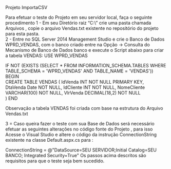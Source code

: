 Projeto  ImportaCSV 

Para efetuar o teste do Projeto em seu servidor local, faça o seguinte procedimento 
1 -  Em seu Diretório raiz “C:\” crie uma pasta chamada Arquivos , copie o arquivo Vendas.txt existente no repositório do projeto para esta pasta.  
2 -  Entre no SQL Server 2014 Management Studio e crie o Banco de Dados WPRD_VENDAS, com o banco criado entre na Opção -> Consulta do Mecanismo de Banco de Dados banco  e execute o Script abaixo  para criar a tabela VENDAS:
USE WPRD_VENDAS

IF NOT (EXISTS (SELECT * 
                 		FROM INFORMATION_SCHEMA.TABLES 
                 	        WHERE TABLE_SCHEMA = 'WPRD_VENDAS' 
                                   AND TABLE_NAME = 'VENDAS'))				        
BEGIN        
CREATE TABLE VENDAS
		(
			IdVenda    		 INT	NOT NULL	PRIMARY KEY,	
			DtaVenda  		Date	NOT NULL,
			IdCliente		INT	NOT NULL, 
			NomeCliente     	VARCHAR(100)	NOT NULL,
			VlrVenda            	DECIMAL(18,2)	NOT NULL			
		)
END

Observação a tabela VENDAS foi criada com base na estrutura do Arquivo Vendas.txt

3 = Caso queira fazer o teste com sua Base de Dados será necessário efetuar as seguintes   alterações no código fonte do Projeto , para isso Acesse o Visual Studio e altere o código da instrução  ConnectionString  existente na classe Default.aspx.cs para : 

ConnectionString = @"DataSource=SEU SERVIDOR;Initial Catalog=SEU BANCO; Integrated                Security=True"
Os passos acima descritos são requisitos para que o teste seja bem sucedido.
 

